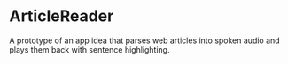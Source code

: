 ArticleReader
=============

A prototype of an app idea that parses web articles into spoken audio and plays them back with sentence highlighting.
